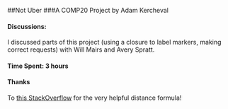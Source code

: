 ##Not Uber
###A COMP20 Project by Adam Kercheval

#### Discussions:
I discussed parts of this project (using a closure to label markers, making correct requests) with Will Mairs and Avery Spratt.

#### Time Spent: 3 hours

#### Thanks
To [this StackOverflow](http://stackoverflow.com/questions/14560999/using-the-haversine-formula-in-javascript)
for the very helpful distance formula!
